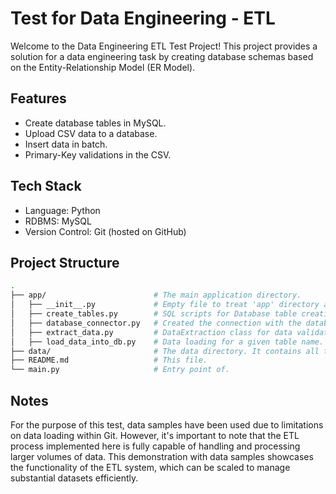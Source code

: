 # Test for Data Engineering - ETL

Welcome to the Data Engineering ETL Test Project! This project provides a solution for a data engineering task by creating database schemas based on the Entity-Relationship Model (ER Model).

## Features

- Create database tables in MySQL.
- Upload CSV data to a database.
- Insert data in batch.
- Primary-Key validations in the CSV.

## Tech Stack

- Language: Python
- RDBMS: MySQL
- Version Control: Git (hosted on GitHub)


## Project Structure
```bash
.
├── app/                        # The main application directory.
│   ├── __init__.py             # Empty file to treat 'app' directory as a package.
│   ├── create_tables.py        # SQL scripts for Database table creation in MySQL.
│   ├── database_connector.py   # Created the connection with the database.
│   ├── extract_data.py         # DataExtraction class for data validation and extraction from the CSV data.
│   ├── load_data_into_db.py    # Data loading for a given table name.
├── data/                       # The data directory. It contains all the data files in .csv.
├── README.md                   # This file.
└── main.py                     # Entry point of.
```
## Notes
For the purpose of this test, data samples have been used due to limitations on data loading within Git. However, it's important to note that the ETL process implemented here is fully capable of handling and processing larger volumes of data. This demonstration with data samples showcases the functionality of the ETL system, which can be scaled to manage substantial datasets efficiently.

